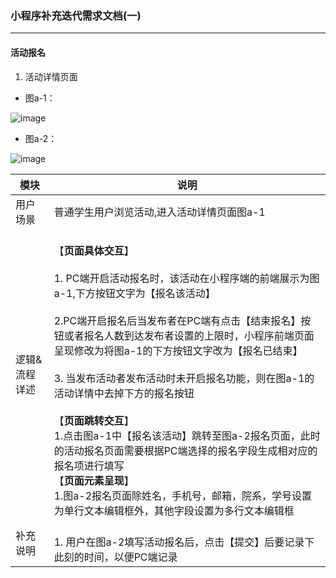 ### 小程序补充迭代需求文档(一) ###

---

#### 活动报名 ####
1. 活动详情页面
  
-  图a-1：

![image](https://github.com/SYSU-ActivityPlusPC/document/blob/master/picture/iteration1_a-1.png)

-  图a-2：

![image](https://github.com/SYSU-ActivityPlusPC/document/blob/master/picture/iteration1_a-2.png)

  

模块 | 说明
---|---
用户场景 | 普通学生用户浏览活动,进入活动详情页面图a-1
逻辑&流程详述 | <br>【**页面具体交互**】</br><br>1. PC端开启活动报名时，该活动在小程序端的前端展示为图a-1,下方按钮文字为【报名该活动】</br><br>2.PC端开启报名后当发布者在PC端有点击【结束报名】按钮或者报名人数到达发布者设置的上限时，小程序前端页面呈现修改为将图a-1的下方按钮文字改为【报名已结束】</br><br>3. 当发布活动者发布活动时未开启报名功能，则在图a-1的活动详情中去掉下方的报名按钮<br></br>【**页面跳转交互**】 <br>1.点击图a-1中【报名该活动】跳转至图a-2报名页面，此时的活动报名页面需要根据PC端选择的报名字段生成相对应的报名项进行填写</br>【**页面元素呈现**】 <br>1.图a-2报名页面除姓名，手机号，邮箱，院系，学号设置为单行文本编辑框外，其他字段设置为多行文本编辑框
补充说明 | <br>1. 	用户在图a-2填写活动报名后，点击【提交】后要记录下此刻的时间，以便PC端记录</br>
